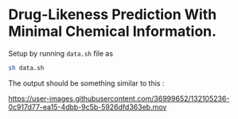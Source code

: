 # Drug-Likeness Prediction With Minimal Chemical Information.

Setup by running `data.sh` file as
```sh
sh data.sh
```

The output should be something similar to this :

https://user-images.githubusercontent.com/36999652/132105236-0c917d77-ea15-4dbb-9c5b-5926dfd363eb.mov

